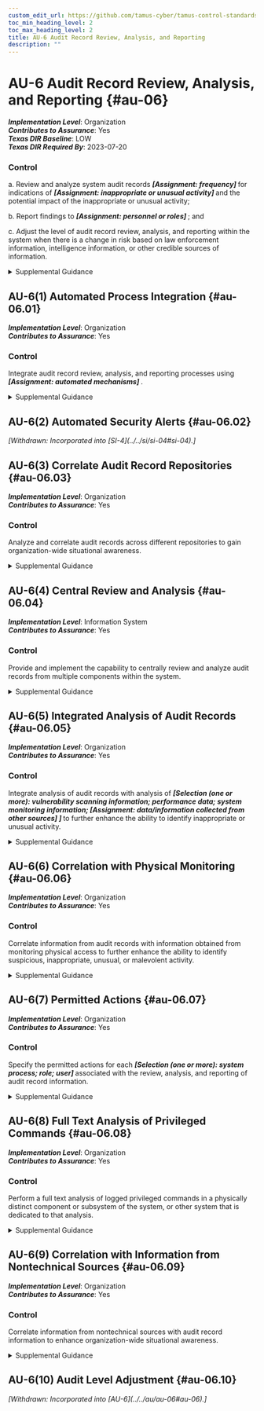 ```yaml
---
custom_edit_url: https://github.com/tamus-cyber/tamus-control-standards/tree/main/content/tamus.edu/TAMUS_profile.xml
toc_min_heading_level: 2
toc_max_heading_level: 2
title: AU-6 Audit Record Review, Analysis, and Reporting
description: ""
---
```


# AU-6 Audit Record Review, Analysis, and Reporting {#au-06}

_**Implementation Level**_: Organization\
_**Contributes to Assurance**_: Yes\
_**Texas DIR Baseline**_: LOW\
_**Texas DIR Required By**_: 2023-07-20

### Control

a. Review and analyze system audit records <strong> <em>[Assignment: frequency]</em> </strong> for indications of <strong> <em>[Assignment: inappropriate or unusual activity]</em> </strong> and the potential impact of the inappropriate or unusual activity;

b. Report findings to <strong> <em>[Assignment: personnel or roles]</em> </strong> ; and

c. Adjust the level of audit record review, analysis, and reporting within the system when there is a change in risk based on law enforcement information, intelligence information, or other credible sources of information.

<details>
  <summary>Supplemental Guidance</summary>

Audit record review, analysis, and reporting covers information security- and privacy-related logging performed by organizations, including logging that results from the monitoring of account usage, remote access, wireless connectivity, mobile device connection, configuration settings, system component inventory, use of maintenance tools and non-local maintenance, physical access, temperature and humidity, equipment delivery and removal, communications at system interfaces, and use of mobile code or Voice over Internet Protocol (VoIP). Findings can be reported to organizational entities that include the incident response team, help desk, and security or privacy offices. If organizations are prohibited from reviewing and analyzing audit records or unable to conduct such activities, the review or analysis may be carried out by other organizations granted such authority. The frequency, scope, and/or depth of the audit record review, analysis, and reporting may be adjusted to meet organizational needs based on new information received.

</details>

## AU-6(1) Automated Process Integration {#au-06.01}

_**Implementation Level**_: Organization\
_**Contributes to Assurance**_: Yes

### Control

Integrate audit record review, analysis, and reporting processes using <strong> <em>[Assignment: automated mechanisms]</em> </strong>.

<details>
  <summary>Supplemental Guidance</summary>

Organizational processes that benefit from integrated audit record review, analysis, and reporting include incident response, continuous monitoring, contingency planning, investigation and response to suspicious activities, and Inspector General audits.

</details>

## AU-6(2) Automated Security Alerts {#au-06.02}


<prop xmlns="http://csrc.nist.gov/ns/oscal/1.0" name="status" value="withdrawn">
               <em>[Withdrawn: Incorporated into [SI-4](../../si/si-04#si-04).]</em>
            </prop>
            

## AU-6(3) Correlate Audit Record Repositories {#au-06.03}

_**Implementation Level**_: Organization\
_**Contributes to Assurance**_: Yes

### Control

Analyze and correlate audit records across different repositories to gain organization-wide situational awareness.

<details>
  <summary>Supplemental Guidance</summary>

Organization-wide situational awareness includes awareness across all three levels of risk management (i.e., organizational level, mission/business process level, and information system level) and supports cross-organization awareness.

</details>

## AU-6(4) Central Review and Analysis {#au-06.04}

_**Implementation Level**_: Information System\
_**Contributes to Assurance**_: Yes

### Control

Provide and implement the capability to centrally review and analyze audit records from multiple components within the system.

<details>
  <summary>Supplemental Guidance</summary>

Automated mechanisms for centralized reviews and analyses include Security Information and Event Management products.

</details>

## AU-6(5) Integrated Analysis of Audit Records {#au-06.05}

_**Implementation Level**_: Organization\
_**Contributes to Assurance**_: Yes

### Control

Integrate analysis of audit records with analysis of <strong> <em>[Selection (one or more): vulnerability scanning information; performance data; system monitoring information; <strong> <em>[Assignment: data/information collected from other sources]</em> </strong> ]</em> </strong> to further enhance the ability to identify inappropriate or unusual activity.

<details>
  <summary>Supplemental Guidance</summary>

Integrated analysis of audit records does not require vulnerability scanning, the generation of performance data, or system monitoring. Rather, integrated analysis requires that the analysis of information generated by scanning, monitoring, or other data collection activities is integrated with the analysis of audit record information. Security Information and Event Management tools can facilitate audit record aggregation or consolidation from multiple system components as well as audit record correlation and analysis. The use of standardized audit record analysis scripts developed by organizations (with localized script adjustments, as necessary) provides more cost-effective approaches for analyzing audit record information collected. The correlation of audit record information with vulnerability scanning information is important in determining the veracity of vulnerability scans of the system and in correlating attack detection events with scanning results. Correlation with performance data can uncover denial-of-service attacks or other types of attacks that result in the unauthorized use of resources. Correlation with system monitoring information can assist in uncovering attacks and in better relating audit information to operational situations.

</details>

## AU-6(6) Correlation with Physical Monitoring {#au-06.06}

_**Implementation Level**_: Organization\
_**Contributes to Assurance**_: Yes

### Control

Correlate information from audit records with information obtained from monitoring physical access to further enhance the ability to identify suspicious, inappropriate, unusual, or malevolent activity.

<details>
  <summary>Supplemental Guidance</summary>

The correlation of physical audit record information and the audit records from systems may assist organizations in identifying suspicious behavior or supporting evidence of such behavior. For example, the correlation of an individual’s identity for logical access to certain systems with the additional physical security information that the individual was present at the facility when the logical access occurred may be useful in investigations.

</details>

## AU-6(7) Permitted Actions {#au-06.07}

_**Implementation Level**_: Organization\
_**Contributes to Assurance**_: Yes

### Control

Specify the permitted actions for each <strong> <em>[Selection (one or more): system process; role; user]</em> </strong> associated with the review, analysis, and reporting of audit record information.

<details>
  <summary>Supplemental Guidance</summary>

Organizations specify permitted actions for system processes, roles, and users associated with the review, analysis, and reporting of audit records through system account management activities. Specifying permitted actions on audit record information is a way to enforce the principle of least privilege. Permitted actions are enforced by the system and include read, write, execute, append, and delete.

</details>

## AU-6(8) Full Text Analysis of Privileged Commands {#au-06.08}

_**Implementation Level**_: Organization\
_**Contributes to Assurance**_: Yes

### Control

Perform a full text analysis of logged privileged commands in a physically distinct component or subsystem of the system, or other system that is dedicated to that analysis.

<details>
  <summary>Supplemental Guidance</summary>

Full text analysis of privileged commands requires a distinct environment for the analysis of audit record information related to privileged users without compromising such information on the system where the users have elevated privileges, including the capability to execute privileged commands. Full text analysis refers to analysis that considers the full text of privileged commands (i.e., commands and parameters) as opposed to analysis that considers only the name of the command. Full text analysis includes the use of pattern matching and heuristics.

</details>

## AU-6(9) Correlation with Information from Nontechnical Sources {#au-06.09}

_**Implementation Level**_: Organization\
_**Contributes to Assurance**_: Yes

### Control

Correlate information from nontechnical sources with audit record information to enhance organization-wide situational awareness.

<details>
  <summary>Supplemental Guidance</summary>

Nontechnical sources include records that document organizational policy violations related to harassment incidents and the improper use of information assets. Such information can lead to a directed analytical effort to detect potential malicious insider activity. Organizations limit access to information that is available from nontechnical sources due to its sensitive nature. Limited access minimizes the potential for inadvertent release of privacy-related information to individuals who do not have a need to know. The correlation of information from nontechnical sources with audit record information generally occurs only when individuals are suspected of being involved in an incident. Organizations obtain legal advice prior to initiating such actions.

</details>

## AU-6(10) Audit Level Adjustment {#au-06.10}


<prop xmlns="http://csrc.nist.gov/ns/oscal/1.0" name="status" value="withdrawn">
               <em>[Withdrawn: Incorporated into [AU-6](../../au/au-06#au-06).]</em>
            </prop>
            

